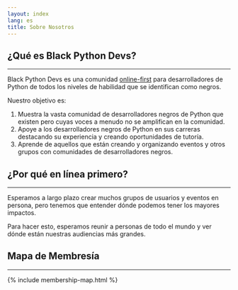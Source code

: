 ```yaml
---
layout: index
lang: es
title: Sobre Nosotros
---
```


## ¿Qué es Black Python Devs?

---

Black Python Devs es una comunidad [online-first](https://github.com/BlackPythonDevs/blackpythondevs.github.io/issues/9#why-online-first) para desarrolladores de Python de todos los niveles de habilidad que se identifican como negros.

Nuestro objetivo es:

1. Muestra la vasta comunidad de desarrolladores negros de Python que existen pero cuyas voces a menudo no se amplifican en la comunidad.
2. Apoye a los desarrolladores negros de Python en sus carreras destacando su experiencia y creando oportunidades de tutoría.
3. Aprende de aquellos que están creando y organizando eventos y otros grupos con comunidades de desarrolladores negros.

## ¿Por qué en línea primero?

---

Esperamos a largo plazo crear muchos grupos de usuarios y eventos en persona, pero tenemos que entender dónde podemos tener los mayores impactos.

Para hacer esto, esperamos reunir a personas de todo el mundo y ver dónde están nuestras audiencias más grandes.

## Mapa de Membresía

---

{% include membership-map.html %}
